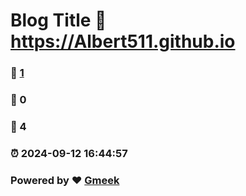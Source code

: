 # Blog Title :link: https://Albert511.github.io 
### :page_facing_up: [1](https://Albert511.github.io/tag.html) 
### :speech_balloon: 0 
### :hibiscus: 4 
### :alarm_clock: 2024-09-12 16:44:57 
### Powered by :heart: [Gmeek](https://github.com/Meekdai/Gmeek)
